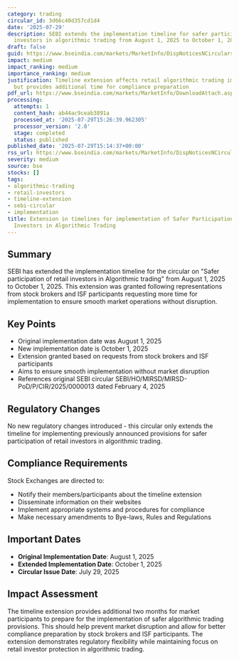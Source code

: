 ```yaml
---
category: trading
circular_id: 3d66c40d357cd1d4
date: '2025-07-29'
description: SEBI extends the implementation timeline for safer participation of retail
  investors in algorithmic trading from August 1, 2025 to October 1, 2025.
draft: false
guid: https://www.bseindia.com/markets/MarketInfo/DispNoticesNCirculars.aspx?Noticeid={E30CC908-9A97-4EB7-88EF-F4493C39F16C}&noticeno=20250729-58&dt=07/29/2025&icount=58&totcount=66&flag=0
impact: medium
impact_ranking: medium
importance_ranking: medium
justification: Timeline extension affects retail algorithmic trading implementation
  but provides additional time for compliance preparation
pdf_url: https://www.bseindia.com/markets/MarketInfo/DownloadAttach.aspx?id=20250729-58&attachedId=c53bdc8c-485d-4f88-ba88-6a18a87f4d1a
processing:
  attempts: 1
  content_hash: ab44ac9ceab3891a
  processed_at: '2025-07-29T15:26:39.962305'
  processor_version: '2.0'
  stage: completed
  status: published
published_date: '2025-07-29T15:14:37+00:00'
rss_url: https://www.bseindia.com/markets/MarketInfo/DispNoticesNCirculars.aspx?Noticeid={E30CC908-9A97-4EB7-88EF-F4493C39F16C}&noticeno=20250729-58&dt=07/29/2025&icount=58&totcount=66&flag=0
severity: medium
source: bse
stocks: []
tags:
- algorithmic-trading
- retail-investors
- timeline-extension
- sebi-circular
- implementation
title: Extension in timelines for implementation of Safer Participation of Retail
  Investors in Algorithmic Trading
---
```


## Summary

SEBI has extended the implementation timeline for the circular on "Safer participation of retail investors in Algorithmic trading" from August 1, 2025 to October 1, 2025. This extension was granted following representations from stock brokers and ISF participants requesting more time for implementation to ensure smooth market operations without disruption.

## Key Points

- Original implementation date was August 1, 2025
- New implementation date is October 1, 2025
- Extension granted based on requests from stock brokers and ISF participants
- Aims to ensure smooth implementation without market disruption
- References original SEBI circular SEBI/HO/MIRSD/MIRSD-PoD/P/CIR/2025/0000013 dated February 4, 2025

## Regulatory Changes

No new regulatory changes introduced - this circular only extends the timeline for implementing previously announced provisions for safer participation of retail investors in algorithmic trading.

## Compliance Requirements

Stock Exchanges are directed to:
- Notify their members/participants about the timeline extension
- Disseminate information on their websites
- Implement appropriate systems and procedures for compliance
- Make necessary amendments to Bye-laws, Rules and Regulations

## Important Dates

- **Original Implementation Date**: August 1, 2025
- **Extended Implementation Date**: October 1, 2025
- **Circular Issue Date**: July 29, 2025

## Impact Assessment

The timeline extension provides additional two months for market participants to prepare for the implementation of safer algorithmic trading provisions. This should help prevent market disruption and allow for better compliance preparation by stock brokers and ISF participants. The extension demonstrates regulatory flexibility while maintaining focus on retail investor protection in algorithmic trading.